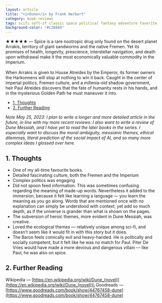 ```yaml
---
layout: article
title: "<i>Dune</i> by Frank Herbert"
category: book-reviews
tags: scifi soft-sf classic space political fantasy adventure favorite sociology
background-color: "#c28844"
---
```

★★★★★ — Spice is a rare nootropic drug only found on the desert planet Arrakis, territory of giant sandworms and the native Fremen. Yet its promises of health, longevity, prescience, interstellar navigation, and death upon withdrawal make it the most economically valuable commodity in the Imperium.<br><br>When Arrakis is given to House Atreides by the Emperor, its former owners the Harkonnens will stop at nothing to win it back. Caught in the center of imperial politics, Fremen culture, and a millenia-old shadow government, heir Paul Atreides discovers that the fate of humanity rests in his hands, and in the mysterious Golden Path he must maneuver it into.

<!--split-->

- [1. Thoughts](#1-thoughts)
- [2. Further Reading](#2-further-reading)

<!--split-->

*Note May 25, 2023: I plan to write a longer and more detailed article in the future, in line with my more recent reviews. I also want to write a review of Dune Messiah, and I have yet to read the later books in the series. I especially want to discuss the moral ambiguity, messianic themes, ethical dilemmas, literal prediction of the social impact of AI, and so many more complex ideas I glossed over here.*

## 1. Thoughts

* One of my all-time favourite books.
* Detailed fascinating culture, both the Fremen and the Imperium
* Complex politics was engaging
* Did not spoon feed information. This was sometimes confusing regarding the meaning of made-up words. Nevertheless it added to the immersion, because it felt like learning a language — you learn the meaning as you go along. Words that are mentioned once with no explanation can simply be understood with context, yet add so much depth, as if the universe is grander than what is shown on the pages.
* The subversion of heroic themes, more evident in Dune Messiah, was creative.
* Loved the ecological themes — relatively unique among sci-fi, and doesn't seem like it would fit in with this story but it does.
* The Baron feels comically evil and heavy-handed. He is politically and socially competent, but it felt like he was no match for Paul. Piter De Vries would have made a more devious and dangerous villain — like Paul, he was also on spice.

## 2. Further Reading
Wikipedia — [https://en.wikipedia.org/wiki/Dune_(novel)](https://en.wikipedia.org/wiki/Dune_(novel))\
Goodreads — [https://www.goodreads.com/book/show/44767458-dune](https://www.goodreads.com/book/show/44767458-dune)